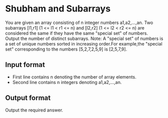 # Shubham and Subarrays

You are given an array consisting of n integer numbers a1,a2,...,an. Two subarrays [l1,r1] (1 <= l1 < r1 <= n) and [l2,r2] (1 <= l2 < r2 <= n) are considered the same if they have the same "special set" of numbers. Output the number of distinct subarrays.
Note: A "special set" of numbers is a set of unique numbers sorted in increasing order.For example,the "special set" corresponding to the numbers [5,2,7,2,5,9] is [2,5,7,9].

## Input format

- First line contains n denoting the number of array elements.
- Second line contains n integers denoting a1,a2,...,an.

## Output format

Output the required answer.
